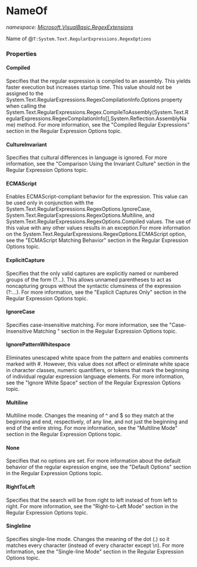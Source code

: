 ﻿# NameOf
_namespace: [Microsoft.VisualBasic.RegexExtensions](./index.md)_

Name of @``T:System.Text.RegularExpressions.RegexOptions``




### Properties

#### Compiled
Specifies that the regular expression is compiled to an assembly. This yields
 faster execution but increases startup time. This value should not be assigned
 to the System.Text.RegularExpressions.RegexCompilationInfo.Options property when
 calling the System.Text.RegularExpressions.Regex.CompileToAssembly(System.Text.RegularExpressions.RegexCompilationInfo[],System.Reflection.AssemblyName)
 method. For more information, see the "Compiled Regular Expressions" section
 in the Regular Expression Options topic.
#### CultureInvariant
Specifies that cultural differences in language is ignored. For more information,
 see the "Comparison Using the Invariant Culture" section in the Regular Expression
 Options topic.
#### ECMAScript
Enables ECMAScript-compliant behavior for the expression. This value can be used
 only in conjunction with the System.Text.RegularExpressions.RegexOptions.IgnoreCase,
 System.Text.RegularExpressions.RegexOptions.Multiline, and System.Text.RegularExpressions.RegexOptions.Compiled
 values. The use of this value with any other values results in an exception.For
 more information on the System.Text.RegularExpressions.RegexOptions.ECMAScript
 option, see the "ECMAScript Matching Behavior" section in the Regular Expression
 Options topic.
#### ExplicitCapture
Specifies that the only valid captures are explicitly named or numbered groups
 of the form (?<name>…). This allows unnamed parentheses to act as noncapturing
 groups without the syntactic clumsiness of the expression (?:…). For more information,
 see the "Explicit Captures Only" section in the Regular Expression Options topic.
#### IgnoreCase
Specifies case-insensitive matching. For more information, see the "Case-Insensitive
 Matching " section in the Regular Expression Options topic.
#### IgnorePatternWhitespace
Eliminates unescaped white space from the pattern and enables comments marked
 with #. However, this value does not affect or eliminate white space in character
 classes, numeric quantifiers, or tokens that mark the beginning of individual
 regular expression language elements. For more information, see the "Ignore White
 Space" section of the Regular Expression Options topic.
#### Multiline
Multiline mode. Changes the meaning of ^ and $ so they match at the beginning
 and end, respectively, of any line, and not just the beginning and end of the
 entire string. For more information, see the "Multiline Mode" section in the
 Regular Expression Options topic.
#### None
Specifies that no options are set. For more information about the default behavior
 of the regular expression engine, see the "Default Options" section in the Regular
 Expression Options topic.
#### RightToLeft
Specifies that the search will be from right to left instead of from left to
 right. For more information, see the "Right-to-Left Mode" section in the Regular
 Expression Options topic.
#### Singleline
Specifies single-line mode. Changes the meaning of the dot (.) so it matches
 every character (instead of every character except \n). For more information,
 see the "Single-line Mode" section in the Regular Expression Options topic.
